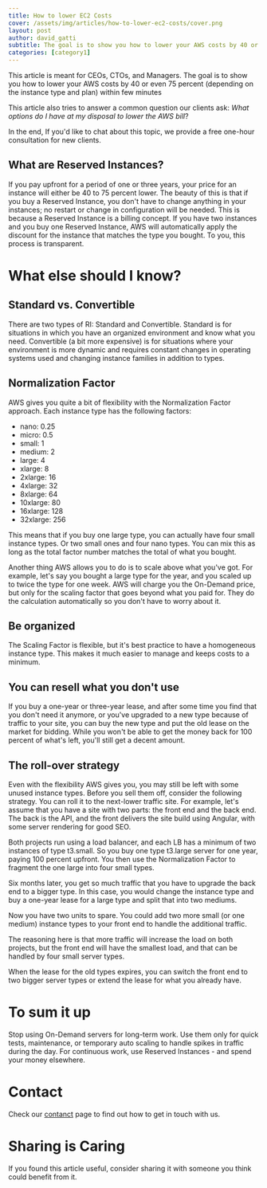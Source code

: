 ```yaml
---
title: How to lower EC2 Costs
cover: /assets/img/articles/how-to-lower-ec2-costs/cover.png
layout: post
author: david_gatti
subtitle: The goal is to show you how to lower your AWS costs by 40 or even 75 percent (depending on the instance type and plan) within few minutes.
categories: [category1]
---
```


This article is meant for CEOs, CTOs, and Managers. The goal is to show you how to lower your AWS costs by 40 or even 75 percent (depending on the instance type and plan) within few minutes

This article also tries to answer a common question our clients ask: *What options do I have at my disposal to lower the AWS bill*?

In the end, If you'd like to chat about this topic, we provide a free one-hour consultation for new clients.

## What are Reserved Instances?

If you pay upfront for a period of one or three years, your price for an instance will either be  40 to 75 percent lower. The beauty of this is that if you buy a Reserved Instance, you don't have to change anything in your instances; no restart or change in configuration will be needed. This is because a Reserved Instance is a billing concept. If you have two instances and you buy one Reserved Instance, AWS will automatically apply the discount for the instance that matches the type you bought. To you, this process is transparent.

# What else should I know?

## Standard vs. Convertible

There are two types of RI: Standard and Convertible. Standard is for situations in which you have an organized environment and know what you need. Convertible (a bit more expensive) is for situations where your environment is more dynamic and requires constant changes in operating systems used and changing instance families in addition to types.

## Normalization Factor

AWS gives you quite a bit of flexibility with the Normalization Factor approach. Each instance type has the following factors:

- nano: 0.25
- micro: 0.5
- small: 1
- medium: 2
- large: 4
- xlarge: 8
- 2xlarge: 16
- 4xlarge: 32
- 8xlarge: 64
- 10xlarge: 80
- 16xlarge: 128
- 32xlarge: 256

This means that if you buy one large type, you can actually have four small instance types. Or two small ones and four nano types. You can mix this as long as the total factor number matches the total of what you bought.

Another thing AWS allows you to do is to scale above what you've got. For example, let's say you bought a large type for the year, and you scaled up to twice the type for one week. AWS will charge you the On-Demand price, but only for the scaling factor that goes beyond what you paid for. They do the calculation automatically so you don't have to worry about it.

## Be organized

The Scaling Factor is flexible, but it's best practice to have a homogeneous instance type. This makes it much easier to manage and keeps costs to a minimum.

## You can resell what you don't use

If you buy a one-year or three-year lease, and after some time you find that you don't need it anymore, or you've upgraded to a new type because of traffic to your site, you can buy the new type and put the old lease on the market for bidding. While you won't be able to get the money back for 100 percent of what's left, you'll still get a decent amount.

## The roll-over strategy

Even with the flexibility AWS gives you, you may still be left with some unused instance types. Before you sell them off, consider the following strategy. You can roll it to the next-lower traffic site. For example, let's assume that you have a site with two parts: the front end and the back end. The back is the API, and the front delivers the site build using Angular, with some server rendering for good SEO.

Both projects run using a load balancer, and each LB has a minimum of two instances of type t3.small. So you buy one type t3.large server for one year, paying 100 percent upfront. You then use the Normalization Factor to fragment the one large into four small types.

Six months later, you get so much traffic that you have to upgrade the back end to a bigger type. In this case, you would change the instance type and buy a one-year lease for a large type and split that into two mediums.

Now you have two units to spare. You could add two more small (or one medium) instance types to your front end to handle the additional traffic.

The reasoning here is that more traffic will increase the load on both projects, but the front end will have the smallest load, and that can be handled by four small server types.

When the lease for the old types expires, you can switch the front end to two bigger server types or extend the lease for what you already have.

# To sum it up

Stop using On-Demand servers for long-term work. Use them only for quick tests, maintenance, or temporary auto scaling to handle spikes in traffic during the day. For continuous work, use Reserved Instances - and spend your money elsewhere.

# Contact

Check our [contanct](/contact.html) page to find out how to get in touch with us.

# Sharing is Caring

If you found this article useful, consider sharing it with someone you think could benefit from it.